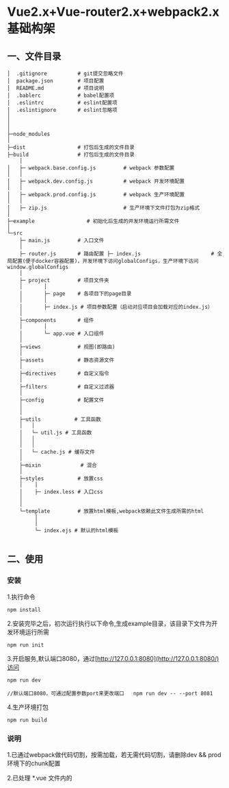 
# Vue2.x+Vue-router2.x+webpack2.x基础构架

## 一、文件目录

```
│  .gitignore          # git提交忽略文件
│  package.json        # 项目配置
│  README.md           # 项目说明
│  .bablerc            # babel配置项
│  .eslintrc           # eslint配置项
│  .eslintignore       # eslint忽略项
│
│
│
├─node_modules
│
├─dist                 # 打包后生成的文件目录
├─build                # 打包后生成的文件目录
    │
│   ├─ webpack.base.config.js         # webpack 参数配置
│   │
│   ├─ webpack.dev.config.js          # webpack 开发环境配置
│   │
│   ├─ webpack.prod.config.js         # webpack 生产环境配置
│   │
│   ├─ zip.js                         # 生产环境下文件打包为zip格式
│
├─example                 # 初始化后生成的开发环境运行所需文件
│
└─src
    ├─ main.js         # 入口文件
    │
    ├─ router.js       # 路由配置 ├─ index.js                       # 全局配置(便于docker容器配置)，开发环境下访问globalConfigs，生产环境下访问window.globalConfigs
    │
    ├─ project         # 项目文件夹
    │       │
    │       ├─ page    # 各项目下的page目录
    │       │
    │       ├─ index.js # 项目参数配置（启动对应项目会加载对应的index.js）
    │
    ├─components       # 组件
    │       │
    │       └─ app.vue # 入口组件
    │
    ├─views            # 视图(即路由)
    │
    ├─assets           # 静态资源文件
    │
    ├─directives       # 自定义指令
    │
    ├─filters          # 自定义过滤器
    │
    ├─config           # 配置文件
    │
    │
    ├─utils           # 工具函数
    │   │
    │   └─ util.js # 工具函数
    │   │
    │   │
    │   └─ cache.js # 缓存文件
    │
    ├─mixin             # 混合
    │
    ├─styles           # 放置css
    │    │
    │    ├─ index.less # 入口css
    │
    │
    └─template         # 放置html模板,webpack依赖此文件生成所需的html
         │
         │
         └─ index.ejs # 默认的html模板


```


## 二、使用

### 安装
1.执行命令
```
npm install
```

2.安装完毕之后，初次运行执行以下命令,生成example目录，该目录下文件为开发环境运行所需

```
npm run init
```

3.开启服务,默认端口8080，通过[http://127.0.0.1:8080](http://127.0.0.1:8080/)访问

```
npm run dev

//默认端口8080，可通过配置参数port来更改端口   npm run dev -- --port 8081
```

4.生产环境打包

```
npm run build
```

### 说明

1.已通过webpack做代码切割，按需加载，若无需代码切割，请删除dev && prod 环境下的chunk配置

2.已处理 *.vue 文件内的 <style> 提取，若需要按需加载，请移除webpack.base.config.js下的ExtractTextPlugin配置，且移除dev && prod 中 ExtractTextPlugin 相关plugin配置

3.process.env.NODE_ENV 变量在dev 跟 prod环境下的值 分别为 'development' 跟 'production'，可根据需要自行配置

4.prod环境下打包完成会生成一个全局的config.js文件，该文件下存储了window.globalConfigs全局变量，方便docker容器配置

5.gitignore已默认将dist 跟 example 目录下的文件忽略

